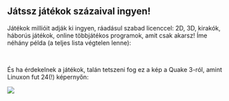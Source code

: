 <?php require("../../entete.php");?> <?php require("../../base.php");?> <?php require("../../fonctions.php");?>

<div id="corps">

<h2>Játssz játékok százaival ingyen!</h2>

<p>Játékok millióit adják ki ingyen, ráadásul szabad licenccel: 2D, 3D, kirakók, háborús játékok, online többjátékos programok, amit csak akarsz! Íme néhány példa (a teljes lista végtelen lenne):</p>

<div id="items">

<?php all_games_from_file ();?>

<br class="clearboth" />
</div>

<p>És ha érdekelnek a játékok, talán tetszeni fog ez a kép a Quake 3-ról, amint Linuxon fut 24(!) képernyőn:</p>

<p><a href="Images/quake_24_screens.jpg"><img src="Images/quake_24_screens_thumbnail.jpg" /></a></p>

</div>


